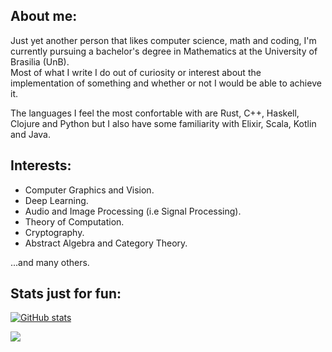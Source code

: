 ## About me:

Just yet another person that likes computer science, math and coding, I'm currently pursuing a bachelor's degree in Mathematics at the University of Brasilia (UnB). </br>
Most of what I write I do out of curiosity or interest about the implementation of something and whether or not I would be able to achieve it.

The languages I feel the most confortable with are Rust, C++, Haskell, Clojure and Python but I also have some familiarity with Elixir, Scala, Kotlin and Java.

## Interests:

- Computer Graphics and Vision.
- Deep Learning.
- Audio and Image Processing (i.e Signal Processing).
- Theory of Computation.
- Cryptography.
- Abstract Algebra and Category Theory.

...and many others.

## Stats just for fun:
[![GitHub stats](https://github-readme-stats.vercel.app/api?username=bvrner)](https://github.com/anuraghazra/github-readme-stats)

![](https://komarev.com/ghpvc/?username=bvrner)
